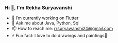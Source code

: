 ### Hi 👋, I'm Rekha Suryavanshi
- 🔭 I’m currently working on Flutter
- 💬 Ask me about Java, Python, Sql
- 📫 How to reach me: rrsuryawanshi24@gmail.com
- ⚡ Fun fact: I love to do drawings and paintings🎨


   

<!--
**RekhaSuryavanshi/RekhaSuryavanshi** is a ✨ _special_ ✨ repository because its `README.md` (this file) appears on your GitHub profile.

Here are some ideas to get you started:

- 🔭 I’m currently working on ...
- 🌱 I’m currently learning ...
- 👯 I’m looking to collaborate on ...
- 🤔 I’m looking for help with ...
- 💬 Ask me about ...
- 📫 How to reach me: ...
- 😄 Pronouns: ...
- ⚡ Fun fact: ...
-->
